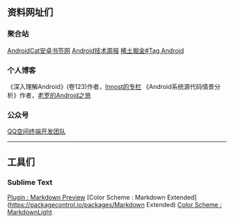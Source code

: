 ## 资料网址们

### 聚合站

[AndroidCat安卓书签网](http://androidcat.com/)
[Android技术周报](http://www.androidweekly.cn/)
[稀土掘金#Tag Android](http://gold.xitu.io/#/tag/Android)

### 个人博客

《深入理解Android》(卷123)作者，[Innost的专栏](http://blog.csdn.net/innost)
《Android系统源代码情景分析》作者，[老罗的Android之旅](http://blog.csdn.net/Luoshengyang)

### 公众号

[QQ空间终端开发团队](http://weixin.sogou.com/gzh?openid=oIWsFt0CYVU1WpcA6eVp-jUbdZxI&ext=kIMkNeGrsAkKBi3VN9vh8cxMaNcv4jB4nPGpsUhEGVwmAyo-j65f4IWE4Mvn9SZ5)

---

## 工具们

### Sublime Text

[Plugin : Markdown Preview](https://github.com/revolunet/sublimetext-markdown-preview)
[Color Scheme : Markdown Extended](https://packagecontrol.io/packages/Markdown Extended)
[Color Scheme : MarkdownLight](https://packagecontrol.io/packages/MarkdownLight)